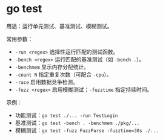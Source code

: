 # go test

用途：运行单元测试、基准测试、模糊测试。

常用参数：
- `-run <regex>` 选择性运行匹配的测试函数。
- `-bench <regex>` 运行匹配的基准测试（如 `-bench .`）。
- `-benchmem` 显示内存分配统计。
- `-count N` 指定重复次数（可配合 `-cpu`）。
- `-race` 启用数据竞争检测。
- `-fuzz <regex>` 启用模糊测试；`-fuzztime` 指定持续时间。

示例：
- 功能测试：`go test ./... -run TestLogin`
- 基准测试：`go test -bench . -benchmem ./pkg/...`
- 模糊测试：`go test -fuzz FuzzParse -fuzztime=30s ./...`